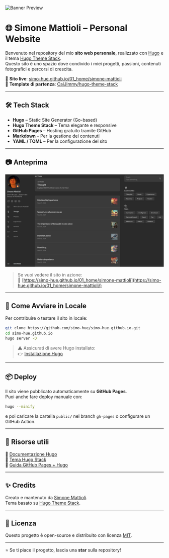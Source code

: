 <!-- Banner -->
![Banner Preview](./screenshot-homepage.png)

# 🌐 Simone Mattioli – Personal Website

Benvenuto nel repository del mio **sito web personale**, realizzato con [Hugo](https://gohugo.io) e il tema [Hugo Theme Stack](https://github.com/CaiJimmy/hugo-theme-stack).  
Questo sito è uno spazio dove condivido i miei progetti, passioni, contenuti fotografici e percorsi di crescita.

🔗 **Sito live**: [simo-hue.github.io/01_home/simone-mattioli](https://simo-hue.github.io/01_home/simone-mattioli/)  
📁 **Template di partenza**: [CaiJimmy/hugo-theme-stack](https://github.com/CaiJimmy/hugo-theme-stack)

---

## 🛠️ Tech Stack

- **Hugo** – Static Site Generator (Go-based)
- **Hugo Theme Stack** – Tema elegante e responsive
- **GitHub Pages** – Hosting gratuito tramite GitHub
- **Markdown** – Per la gestione dei contenuti
- **YAML / TOML** – Per la configurazione del sito

---

## 📷 Anteprima

![IMG PREVIEW](./imgGithub/preview.png)

> Se vuoi vedere il sito in azione:  
🔗 [https://simo-hue.github.io/01_home/simone-mattioli](https://simo-hue.github.io/01_home/simone-mattioli/)

---

## 🚀 Come Avviare in Locale

Per contribuire o testare il sito in locale:

```bash
git clone https://github.com/simo-hue/simo-hue.github.io.git
cd simo-hue.github.io
hugo server -D
```

> ⚠️ Assicurati di avere Hugo installato:  
👉 [Installazione Hugo](https://gohugo.io/getting-started/installing/)

---

## 📦 Deploy

Il sito viene pubblicato automaticamente su **GitHub Pages**.  
Puoi anche fare deploy manuale con:

```bash
hugo --minify
```

e poi caricare la cartella `public/` nel branch `gh-pages` o configurare un GitHub Action.

---

## 🧩 Risorse utili

📘 [Documentazione Hugo](https://gohugo.io/documentation/)  
🎨 [Tema Hugo Stack](https://github.com/CaiJimmy/hugo-theme-stack)  
🧪 [Guida GitHub Pages + Hugo](https://gohugo.io/hosting-and-deployment/hosting-on-github/)

---

## ✨ Credits

Creato e mantenuto da [Simone Mattioli](https://simo-hue.github.io).  
Tema basato su [Hugo Theme Stack](https://github.com/CaiJimmy/hugo-theme-stack).

---

## 📜 Licenza

Questo progetto è open-source e distribuito con licenza [MIT](./LICENSE).

---

⭐️ Se ti piace il progetto, lascia una **star** sulla repository!
